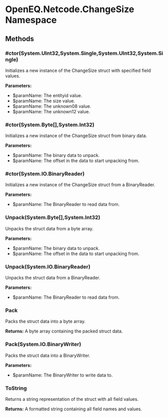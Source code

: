 ﻿# OpenEQ.Netcode.ChangeSize Namespace

## Methods

### #ctor(System.UInt32,System.Single,System.UInt32,System.Single)

Initializes a new instance of the ChangeSize struct with specified field values.

**Parameters:**

- $paramName: The entityid value.
- $paramName: The size value.
- $paramName: The unknown08 value.
- $paramName: The unknown12 value.

### #ctor(System.Byte[],System.Int32)

Initializes a new instance of the ChangeSize struct from binary data.

**Parameters:**

- $paramName: The binary data to unpack.
- $paramName: The offset in the data to start unpacking from.

### #ctor(System.IO.BinaryReader)

Initializes a new instance of the ChangeSize struct from a BinaryReader.

**Parameters:**

- $paramName: The BinaryReader to read data from.

### Unpack(System.Byte[],System.Int32)

Unpacks the struct data from a byte array.

**Parameters:**

- $paramName: The binary data to unpack.
- $paramName: The offset in the data to start unpacking from.

### Unpack(System.IO.BinaryReader)

Unpacks the struct data from a BinaryReader.

**Parameters:**

- $paramName: The BinaryReader to read data from.

### Pack

Packs the struct data into a byte array.

**Returns:** A byte array containing the packed struct data.

### Pack(System.IO.BinaryWriter)

Packs the struct data into a BinaryWriter.

**Parameters:**

- $paramName: The BinaryWriter to write data to.

### ToString

Returns a string representation of the struct with all field values.

**Returns:** A formatted string containing all field names and values.


